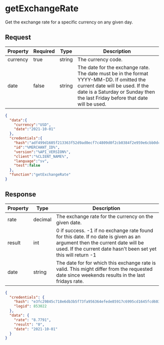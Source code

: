 # getExchangeRate

Get the exchange rate for a specific currency on any given day.

## Request

| Property | Required | Type   | Description                                                                                                                                                                                                  |
|----------|----------|--------|--------------------------------------------------------------------------------------------------------------------------------------------------------------------------------------------------------------|
| currency | true     | string | The currency code.                                                                                                                                                                                           |
| date     | false    | string | The date for the exchange rate. The date must be in the format YYYY-MM-DD. If omitted the current date will be used. If the date is a Saturday or Sunday then the last Friday before that date will be used. |

```json
{
  "data":{
    "currency":"USD",
    "date":"2021-10-01"
  },
  "credentials":{
    "hash":"adf499d1605f213363f52d9ad0ecf7c4809d0f2cb0384f2e959e6cbb0dc84e5a4443a259d76bf6893e37e8212b5f3c9852377be1cd0d7fb472adc0b2f2618796",
    "id":"%MERCHANT_ID%",
    "version":"%API_VERSION%",
    "client":"%CLIENT_NAME%",
    "language":"sv",
    "test":false
  },
  "function":"getExchangeRate"
}
```

## Response

| Property | Type    | Description                                                                                                                                                                                  |
|----------|---------|----------------------------------------------------------------------------------------------------------------------------------------------------------------------------------------------|
| rate     | decimal | The exchange rate for the currency on the given date.                                                                                                                                        |
| result   | int     | 0 if success. -1 if no exchange rate found for this date. If no date is given as an argument then the current date will be used. If the current date hasn't been set yet this will return -1 |
| date     | string  | The date for for which this exchange rate is valid. This might differ from the requested date since weekends results in the last fridays rate.                                               |

```json
{
  "credentials": {
    "hash": "e3fc29845c718e6db3b5f73fa956364efede85917c6995cd1645fcd6033d75a6f9b5c10f2022cd13fe122b6ba72367f5b2ef312d303edbb4a2dbfccd53dd139e",
    "logid": 853022
  },
  "data": {
    "rate": "8.7791",
    "result": "0",
    "date": "2021-10-01"
  }
}
```